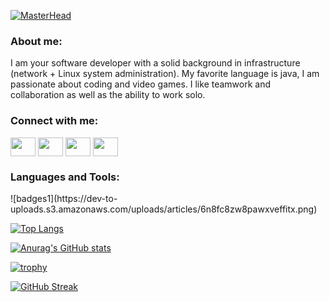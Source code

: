 [![MasterHead](https://scontent-mad1-1.xx.fbcdn.net/v/t39.30808-6/271837462_1008722803388871_5404507311016933705_n.jpg?_nc_cat=107&ccb=1-5&_nc_sid=e3f864&_nc_eui2=AeG7dI1VH9CzKnao8o36tYT2P7sAy-CO0Vk_uwDL4I7RWV-R4dDimiNU31-fkZOSOglg22MO4EU8adwNYa-emHE7&_nc_ohc=8LBU6hqaaqMAX_nIYjZ&_nc_ht=scontent-mad1-1.xx&oh=00_AT8C2LLLWFE1q0M-ekwqPdQwhiMoHvYLXYI8-7DpRp-0_Q&oe=61E43F7A)](https://github.com/lelouis1er)

<h3 align="left">About me:</h3>
I am your software developer with a solid background in infrastructure (network + Linux system administration). My favorite language is java, I am passionate about coding and video games. I like teamwork and collaboration as well as the ability to work solo.


<h3 align="left">Connect with me:</h3>
<p align="left">
  <a href="https://twitter.com/louisst40013738" target="blank"><img align="center" src="https://cdn.jsdelivr.net/npm/simple-icons@3.0.1/icons/twitter.svg" alt="" height="30" width="40" /></a>
  <a href="linkedin.com/in/louis-stark-865625153" target="blank"><img align="center" src="https://cdn.jsdelivr.net/npm/simple-icons@3.0.1/icons/linkedin.svg" alt="" height="30" width="40" /></a>
  <a href="https://www.facebook.com/louis.stark.7127" target="blank"><img align="center" src="https://cdn.jsdelivr.net/npm/simple-icons@3.0.1/icons/facebook.svg" alt="" height="30" width="40" /></a>
  <a href="https://www.youtube.com/channel/UCvMRKbIBXnMEqiHdkvEPGQg" target="blank"><img align="center" src="https://cdn.jsdelivr.net/npm/simple-icons@3.0.1/icons/youtube.svg" alt="" height="30" width="40" /></a>
</p>

<h3 align="left">Languages and Tools:</h3>
<p align="left">
  ![badges1](https://dev-to-uploads.s3.amazonaws.com/uploads/articles/6n8fc8zw8pawxveffitx.png)
</p>


[![Top Langs](https://github-readme-stats.vercel.app/api/top-langs/?username=lelouis1er&theme=cobalt&layout=compact&langs-count=10)](https://github.com/anuraghazra/github-readme-stats)

[![Anurag's GitHub stats](https://github-readme-stats.vercel.app/api?username=lelouis1er&count_private=true&show_icons=true&theme=cobalt)](https://github.com/anuraghazra/github-readme-stats)





[![trophy](https://github-profile-trophy.vercel.app/?username=lelouis1er&theme=nord&column=3&margin-w=15&margin-h=15)](https://github.com/ryo-ma/github-profile-trophy)


[![GitHub Streak](http://github-readme-streak-stats.herokuapp.com?user=lelouis1er&theme=vue-dark&date_format=j%20M%5B%20Y%5D)](https://git.io/streak-stats)


<!--
**lelouis1er/lelouis1er** is a ✨ _special_ ✨ repository because its `README.md` (this file) appears on your GitHub profile.

Here are some ideas to get you started:

- 🔭 I’m currently working on ...
- 🌱 I’m currently learning ...
- 👯 I’m looking to collaborate on ...
- 🤔 I’m looking for help with ...
- 💬 Ask me about ...
- 📫 How to reach me: ...
- 😄 Pronouns: ...
- ⚡ Fun fact: ...
-->
